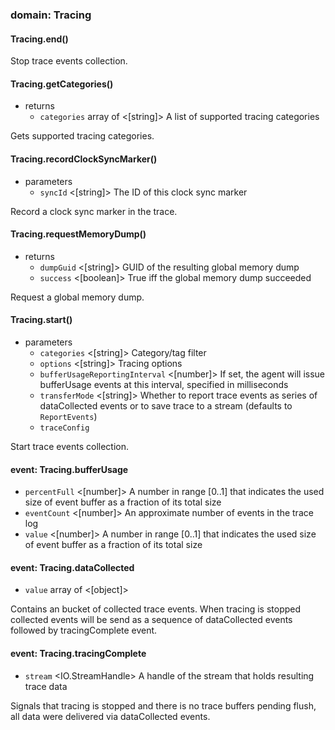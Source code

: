 
### domain: Tracing

#### Tracing.end()

Stop trace events collection.

#### Tracing.getCategories()
- returns
  - `categories` array of <[string]> A list of supported tracing categories

Gets supported tracing categories.

#### Tracing.recordClockSyncMarker()
- parameters
  - `syncId` <[string]> The ID of this clock sync marker

Record a clock sync marker in the trace.

#### Tracing.requestMemoryDump()
- returns
  - `dumpGuid` <[string]> GUID of the resulting global memory dump
  - `success` <[boolean]> True iff the global memory dump succeeded

Request a global memory dump.

#### Tracing.start()
- parameters
  - `categories` <[string]> Category/tag filter
  - `options` <[string]> Tracing options
  - `bufferUsageReportingInterval` <[number]> If set, the agent will issue bufferUsage events at this interval, specified in milliseconds
  - `transferMode` <[string]> Whether to report trace events as series of dataCollected events or to save trace to a
stream (defaults to `ReportEvents`)
  - `traceConfig` <TraceConfig> 

Start trace events collection.

#### event: Tracing.bufferUsage
- `percentFull` <[number]> A number in range [0..1] that indicates the used size of event buffer as a fraction of its
total size
- `eventCount` <[number]> An approximate number of events in the trace log
- `value` <[number]> A number in range [0..1] that indicates the used size of event buffer as a fraction of its
total size

#### event: Tracing.dataCollected
- `value` array of <[object]> 

Contains an bucket of collected trace events. When tracing is stopped collected events will be
send as a sequence of dataCollected events followed by tracingComplete event.

#### event: Tracing.tracingComplete
- `stream` <IO.StreamHandle> A handle of the stream that holds resulting trace data

Signals that tracing is stopped and there is no trace buffers pending flush, all data were
delivered via dataCollected events.